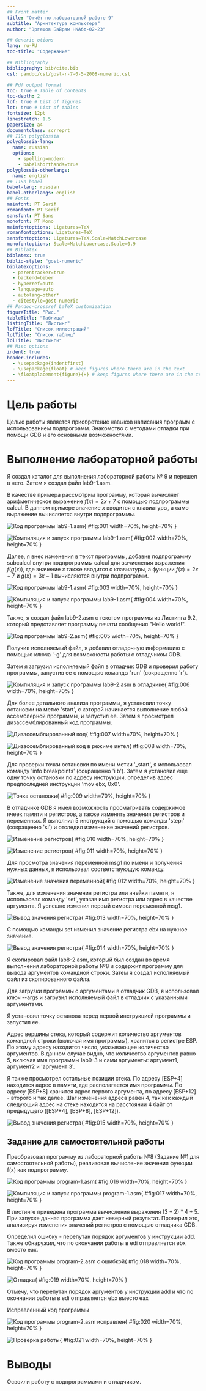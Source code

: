 ```yaml
---
## Front matter
title: "Отчёт по лабораторной работе 9"
subtitle: "Архитектура компьютера"
author: "Эргешов Байрам НКАбд-02-23"

## Generic otions
lang: ru-RU
toc-title: "Содержание"

## Bibliography
bibliography: bib/cite.bib
csl: pandoc/csl/gost-r-7-0-5-2008-numeric.csl

## Pdf output format
toc: true # Table of contents
toc-depth: 2
lof: true # List of figures
lot: true # List of tables
fontsize: 12pt
linestretch: 1.5
papersize: a4
documentclass: scrreprt
## I18n polyglossia
polyglossia-lang:
  name: russian
  options:
	- spelling=modern
	- babelshorthands=true
polyglossia-otherlangs:
  name: english
## I18n babel
babel-lang: russian
babel-otherlangs: english
## Fonts
mainfont: PT Serif
romanfont: PT Serif
sansfont: PT Sans
monofont: PT Mono
mainfontoptions: Ligatures=TeX
romanfontoptions: Ligatures=TeX
sansfontoptions: Ligatures=TeX,Scale=MatchLowercase
monofontoptions: Scale=MatchLowercase,Scale=0.9
## Biblatex
biblatex: true
biblio-style: "gost-numeric"
biblatexoptions:
  - parentracker=true
  - backend=biber
  - hyperref=auto
  - language=auto
  - autolang=other*
  - citestyle=gost-numeric
## Pandoc-crossref LaTeX customization
figureTitle: "Рис."
tableTitle: "Таблица"
listingTitle: "Листинг"
lofTitle: "Список иллюстраций"
lotTitle: "Список таблиц"
lolTitle: "Листинги"
## Misc options
indent: true
header-includes:
  - \usepackage{indentfirst}
  - \usepackage{float} # keep figures where there are in the text
  - \floatplacement{figure}{H} # keep figures where there are in the text
---
```


# Цель работы

Целью работы является приобретение навыков написания программ с использованием подпрограмм.
Знакомство с методами отладки при помощи GDB и его основными возможностями.

# Выполнение лабораторной работы

Я создал каталог для выполнения лабораторной работы № 9 и перешел в него. 
Затем я создал файл lab9-1.asm.

В качестве примера рассмотрим программу, которая вычисляет арифметическое 
выражение $f(x) = 2x+7$ с помощью подпрограммы calcul. В данном примере значение 
$x$ вводится с клавиатуры, а само выражение вычисляется внутри подпрограммы.

![Код программы lab9-1.asm](image/01.png){ #fig:001 width=70%, height=70% }

![Компиляция и запуск программы lab9-1.asm](image/02.png){ #fig:002 width=70%, height=70% }

Далее, я внес изменения в текст программы, добавив подпрограмму subcalcul внутри 
подпрограммы calcul для вычисления выражения $f(g(x))$, где значение $x$ также 
вводится с клавиатуры, а функции $f(x) = 2x + 7$ и $g(x) = 3x − 1$ вычисляются 
внутри подпрограмм.

![Код программы lab9-1.asm](image/03.png){ #fig:003 width=70%, height=70% }

![Компиляция и запуск программы lab9-1.asm](image/04.png){ #fig:004 width=70%, height=70% }

Также, я создал файл lab9-2.asm с текстом программы из Листинга 9.2, 
который представляет программу печати сообщения "Hello world!".

![Код программы lab9-2.asm](image/05.png){ #fig:005 width=70%, height=70% }

Получив исполняемый файл, я добавил отладочную информацию с помощью ключа '-g' для возможности работы с отладчиком GDB.

Затем я загрузил исполняемый файл в отладчик GDB и проверил работу программы, запустив ее с помощью команды 'run' (сокращенно 'r').

![Компиляция и запуск программы lab9-2.asm в отладчике](image/06.png){ #fig:006 width=70%, height=70% }

Для более детального анализа программы, я установил точку остановки на метке 
'start', с которой начинается выполнение любой ассемблерной программы, и запустил 
ее. Затем я просмотрел дизассемблированный код программы.

![Дизассемблированный код](image/07.png){ #fig:007 width=70%, height=70% }

![Дизассемблированный код в режиме интел](image/08.png){ #fig:008 width=70%, height=70% }

Для проверки точки остановки по имени метки '_start', я использовал команду 
'info breakpoints' (сокращенно 'i b'). Затем я установил еще одну точку остановки 
по адресу инструкции, определив адрес предпоследней инструкции 'mov ebx, 0x0'.

![Точка остановки](image/09.png){ #fig:009 width=70%, height=70% }

В отладчике GDB я имел возможность просматривать содержимое ячеек памяти 
и регистров, а также изменять значения регистров и переменных. 
Я выполнил 5 инструкций с помощью команды 'stepi' (сокращенно 'si') 
и отследил изменение значений регистров.

![Изменение регистров](image/10.png){ #fig:010 width=70%, height=70% }

![Изменение регистров](image/11.png){ #fig:011 width=70%, height=70% }

Для просмотра значения переменной msg1 по имени и получения нужных данных, я использовал соответствующую команду.

![Изменение значения переменной](image/12.png){ #fig:012 width=70%, height=70% }

Также, для изменения значения регистра или ячейки памяти, я использовал команду 
'set', указав имя регистра или адрес в качестве аргумента. 
Я успешно изменил первый символ переменной msg1.

![Вывод значения регистра](image/13.png){ #fig:013 width=70%, height=70% }

С помощью команды set изменил значение регистра ebx на нужное значение.

![Вывод значения регистра](image/14.png){ #fig:014 width=70%, height=70% }

Я скопировал файл lab8-2.asm, который был создан во время выполнения лабораторной 
работы №8 и содержит программу для вывода аргументов командной строки. 
Затем я создал исполняемый файл из скопированного файла.

Для загрузки программы с аргументами в отладчик GDB, я использовал ключ --args и загрузил исполняемый файл в отладчик с указанными аргументами.

Я установил точку останова перед первой инструкцией программы и запустил ее.

Адрес вершины стека, который содержит количество аргументов командной строки 
(включая имя программы), хранится в регистре ESP. По этому адресу находится 
число, указывающее количество аргументов. В данном случае видно, что количество 
аргументов равно 5, включая имя программы lab9-3 и сами аргументы: аргумент1, 
аргумент2 и 'аргумент 3'.

Я также просмотрел остальные позиции стека. По адресу [ESP+4] находится адрес 
в памяти, где располагается имя программы. По адресу [ESP+8] хранится адрес 
первого аргумента, по адресу [ESP+12] - второго и так далее. 
Шаг изменения адреса равен 4, так как каждый следующий адрес на стеке 
находится на расстоянии 4 байт от предыдущего ([ESP+4], [ESP+8], [ESP+12]).

![Вывод значения регистра](image/15.png){ #fig:015 width=70%, height=70% }

## Задание для самостоятельной работы

Преобразовал программу из лабораторной работы №8 (Задание №1 для
самостоятельной работы), реализовав вычисление значения функции f(x)
как подпрограмму.

![Код программы program-1.asm](image/16.png){ #fig:016 width=70%, height=70% }

![Компиляция и запуск программы program-1.asm](image/17.png){ #fig:017 width=70%, height=70% }

В листинге приведена программа вычисления выражения $(3+2)*4+5$. 
При запуске данная программа дает неверный результат. Проверил это, 
анализируя изменения значений регистров с помощью отладчика GDB. 

Определил ошибку - перепутан порядок аргументов у инструкции add. 
Также обнаружил, что по окончании работы в edi отправляется ebx вместо eax.

![Код программы program-2.asm с ошибкой](image/18.png){ #fig:018 width=70%, height=70% }

![Отладка](image/19.png){ #fig:019 width=70%, height=70% }

Отмечу, что перепутан порядок аргументов у инструкции add и что по окончании работы в edi 
отправляется ebx вместо eax

Исправленный код программы

![Код программы program-2.asm исправлен](image/20.png){ #fig:020 width=70%, height=70% }

![Проверка работы](image/21.png){ #fig:021 width=70%, height=70% }

# Выводы

Освоили работy с подпрограммами и отладчиком.
